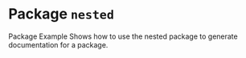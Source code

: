 # Package `nested`
<!-- THIS FILE IS GENERATED. DO NOT EDIT! -->


Package Example Shows how to use the nested package to generate documentation for a package.




